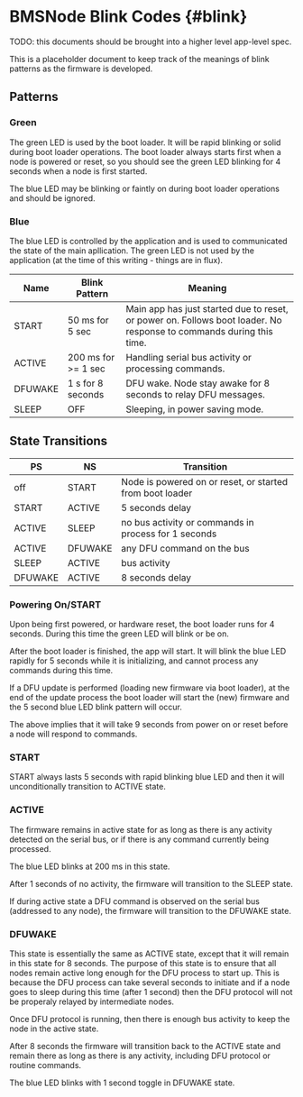 BMSNode Blink Codes {#blink}
===================

TODO: this documents should be brought into a higher level app-level spec.

This is a placeholder document to keep track of the meanings of blink
patterns as the firmware is developed.

Patterns
--------

### Green

The green LED is used by the boot loader. It will be rapid blinking or solid
during boot loader operations. The boot loader always starts first when a node
is powered or reset, so you should see the green LED blinking for 4 seconds
when a node is first started.

The blue LED may be blinking or faintly on during boot loader operations and
should be ignored.

### Blue

The blue LED is controlled by the application and is used to communicated the
state of the main apllication. The green LED is not used by the application
(at the time of this writing - things are in flux).

|Name   |Blink Pattern      |Meaning                            |
|-------|-------------------|-----------------------------------|
|START  |50 ms for 5 sec    |Main app has just started due to reset, or power on. Follows boot loader. No response to commands during this time.|
|ACTIVE |200 ms for >= 1 sec|Handling serial bus activity or processing commands.|
|DFUWAKE|1 s for 8 seconds  |DFU wake. Node stay awake for 8 seconds to relay DFU messages.|
|SLEEP  | OFF               |Sleeping, in power saving mode.    |

State Transitions
-----------------

|PS      |NS      |Transition                                               |
|--------|--------|---------------------------------------------------------|
|off     |START   |Node is powered on or reset, or started from boot loader |
|START   |ACTIVE  |5 seconds delay                                          |
|ACTIVE  |SLEEP   |no bus activity or commands in process for 1 seconds     |
|ACTIVE  |DFUWAKE |any DFU command on the bus                               |
|SLEEP   |ACTIVE  |bus activity                                             |
|DFUWAKE |ACTIVE  |8 seconds delay                                          |

### Powering On/START

Upon being first powered, or hardware reset, the boot loader runs for 4
seconds. During this time the green LED will blink or be on.

After the boot loader is finished, the app will start. It will blink the blue
LED rapidly for 5 seconds while it is initializing, and cannot process any
commands during this time.

If a DFU update is performed (loading new firmware via boot loader), at the
end of the update process the boot loader will start the (new) firmware and
the 5 second blue LED blink pattern will occur.

The above implies that it will take 9 seconds from power on or reset before a
node will respond to commands.

### START

START always lasts 5 seconds with rapid blinking blue LED and then it will
unconditionally transition to ACTIVE state.

### ACTIVE

The firmware remains in active state for as long as there is any activity
detected on the serial bus, or if there is any command currently being
processed.

The blue LED blinks at 200 ms in this state.

After 1 seconds of no activity, the firmware will transition to the SLEEP
state.

If during active state a DFU command is observed on the serial bus (addressed
to any node), the firmware will transition to the DFUWAKE state.

### DFUWAKE

This state is essentially the same as ACTIVE state, except that it will remain
in this state for 8 seconds. The purpose of this state is to ensure that all
nodes remain active long enough for the DFU process to start up. This is
because the DFU process can take several seconds to initiate and if a node
goes to sleep during this time (after 1 second) then the DFU protocol will
not be properaly relayed by intermediate nodes.

Once DFU protocol is running, then there is enough bus activity to keep the
node in the active state.

After 8 seconds the firmware will transition back to the ACTIVE state and
remain there as long as there is any activity, including DFU protocol or
routine commands.

The blue LED blinks with 1 second toggle in DFUWAKE state.

